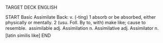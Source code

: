 TARGET DECK
ENGLISH

START
Basic
Assimilate
Back: v. (-ting) 1 absorb or be absorbed, either physically or mentally. 2 (usu. Foll. By to, with) make like; cause to resemble.  assimilable adj. Assimilation n. Assimilative adj. Assimilator n. [latin similis like]
END
